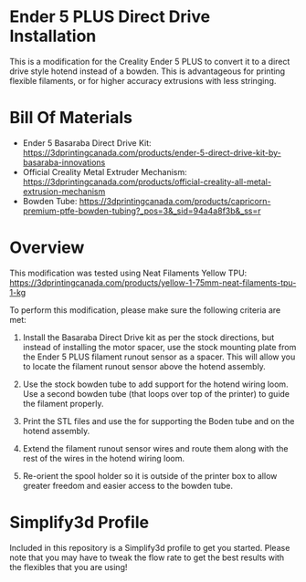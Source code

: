 # Ender 5 PLUS Direct Drive Installation
This is a modification for the Creality Ender 5 PLUS to convert it to a direct drive style hotend instead of a bowden. This is advantageous for printing flexible filaments, or for higher accuracy extrusions with less stringing. 

# Bill Of Materials

- Ender 5 Basaraba Direct Drive Kit: https://3dprintingcanada.com/products/ender-5-direct-drive-kit-by-basaraba-innovations
- Official Creality Metal Extruder Mechanism: https://3dprintingcanada.com/products/official-creality-all-metal-extrusion-mechanism
- Bowden Tube: https://3dprintingcanada.com/products/capricorn-premium-ptfe-bowden-tubing?_pos=3&_sid=94a4a8f3b&_ss=r

# Overview  

This modification was tested using Neat Filaments Yellow TPU: https://3dprintingcanada.com/products/yellow-1-75mm-neat-filaments-tpu-1-kg

To perform this modification, please make sure the following criteria are met: 

1) Install the Basaraba Direct Drive kit as per the stock directions, but instead of installing the motor spacer, use the stock mounting plate from the Ender 5 PLUS filament runout sensor as a spacer. This will allow you to locate the filament runout sensor above the hotend assembly.

2) Use the stock bowden tube to add support for the hotend wiring loom. Use a second bowden tube (that loops over top of the printer) to guide the filament properly. 

3) Print the STL files and use the for supporting the Boden tube and on the hotend assembly. 

4) Extend the filament runout sensor wires and route them along with the rest of the wires in the hotend wiring loom.

5) Re-orient the spool holder so it is outside of the printer box to allow greater freedom and easier access to the bowden tube. 

# Simplify3d Profile

Included in this repository is a Simplify3d profile to get you started. Please note that you may have to tweak the flow rate to get the best results with the flexibles that you are using!



